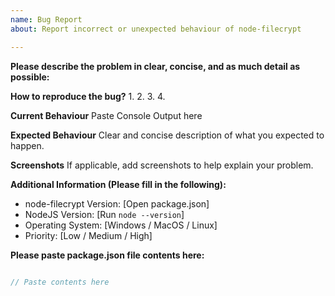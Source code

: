 ```yaml
---
name: Bug Report
about: Report incorrect or unexpected behaviour of node-filecrypt

---
```


**Please describe the problem in clear, concise, and as much detail as possible:**



**How to reproduce the bug?**
1. 
2. 
3. 
4. 

**Current Behaviour**
Paste Console Output here

**Expected Behaviour**
Clear and concise description of what you expected to happen.

**Screenshots**
If applicable, add screenshots to help explain your problem.

**Additional Information (Please fill in the following):**
 - node-filecrypt Version: [Open package.json]
 - NodeJS Version: [Run `node --version`]
 - Operating System: [Windows / MacOS / Linux]
 - Priority: [Low / Medium / High]

**Please paste package.json file contents here:**
```js

// Paste contents here

```
